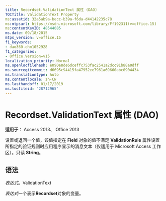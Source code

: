 ```yaml
---
title: Recordset.ValidationText 属性 (DAO)
TOCTitle: ValidationText Property
ms:assetid: 32a5ab9a-becc-b39a-f6da-d44142235c78
ms:mtpsurl: https://msdn.microsoft.com/library/Ff192311(v=office.15)
ms:contentKeyID: 48544085
ms.date: 09/18/2015
mtps_version: v=office.15
f1_keywords:
- dao360.chm1052928
f1_categories:
- Office.Version=v15
localization_priority: Normal
ms.openlocfilehash: e090e8de6dceffc753fac2541a2dcc91b88a0dff
ms.sourcegitcommit: d6695c94415fa47952ee7961a69660abc0904434
ms.translationtype: Auto
ms.contentlocale: zh-CN
ms.lasthandoff: 01/17/2019
ms.locfileid: "28712965"
---
```

# <a name="recordsetvalidationtext-property-dao"></a>Recordset.ValidationText 属性 (DAO)


**适用于**： Access 2013、 Office 2013

设置或返回一个值，该值指定在 **Field** 对象的值不满足 **ValidationRule** 属性设置所指定的验证规则时应用程序显示的消息文本（仅适用于 Microsoft Access 工作区）。只读 **String**。

## <a name="syntax"></a>语法

*表达式*。ValidationText

*表达式*一个表示**Recordset**对象的变量。

